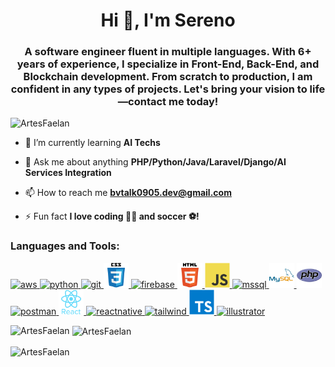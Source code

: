 <h1 align="center">Hi 👋, I'm Sereno</h1>
<h3 align="center">A software engineer fluent in multiple languages. With 6+ years of experience, I specialize in Front-End, Back-End, and Blockchain development. From scratch to production, I am confident in any types of projects. Let's bring your vision to life—contact me today!</h3>

<p align="left"> <img src="https://komarev.com/ghpvc/?username=codewithshabbir&label=Profile%20views&color=0e75b6&style=flat" alt="ArtesFaelan" /> </p>

- 🌱 I’m currently learning **AI Techs**

- 💬 Ask me about anything **PHP/Python/Java/Laravel/Django/AI Services Integration**

- 📫 How to reach me **bvtalk0905.dev@gmail.com**

- ⚡ Fun fact **I love coding 👩‍💻 and soccer ⚽!**

<!-- - 🌐 Check out my portfolio: [codewithshabbir](https://codewithshabbir.vercel.app/) -->


<h3 align="left">Languages and Tools:</h3>
<p align="left">
<a href="https://www.w3schools.com/aws/" target="_blank" rel="noreferrer"> 
<img src="https://cdn.jsdelivr.net/gh/devicons/devicon@latest/icons/amazonwebservices/amazonwebservices-plain-wordmark.svg" alt="aws" width="40" height="40"/>
</a><a href="https://www.w3schools.com/css/" target="_blank" rel="noreferrer"> 
<img src="https://cdn.jsdelivr.net/gh/devicons/devicon@latest/icons/python/python-plain-wordmark.svg" alt="python" width="40" height="40"/>
</a><a href="https://git-scm.com/" target="_blank" rel="noreferrer"> <img src="https://www.vectorlogo.zone/logos/git-scm/git-scm-icon.svg" alt="git" width="40" height="40"/> </a>
<a href="https://www.w3schools.com/css/" target="_blank" rel="noreferrer"> <img src="https://raw.githubusercontent.com/devicons/devicon/master/icons/css3/css3-original-wordmark.svg" alt="css3" width="40" height="40"/> </a> <a href="https://firebase.google.com/" target="_blank" rel="noreferrer"> <img src="https://www.vectorlogo.zone/logos/firebase/firebase-icon.svg" alt="firebase" width="40" height="40"/> </a> <a href="https://www.w3.org/html/" target="_blank" rel="noreferrer"> <img src="https://raw.githubusercontent.com/devicons/devicon/master/icons/html5/html5-original-wordmark.svg" alt="html5" width="40" height="40"/> </a>  <a href="https://developer.mozilla.org/en-US/docs/Web/JavaScript" target="_blank" rel="noreferrer"> <img src="https://raw.githubusercontent.com/devicons/devicon/master/icons/javascript/javascript-original.svg" alt="javascript" width="40" height="40"/> </a> <a href="https://www.microsoft.com/en-us/sql-server" target="_blank" rel="noreferrer"> <img src="https://www.svgrepo.com/show/303229/microsoft-sql-server-logo.svg" alt="mssql" width="40" height="40"/> </a> <a href="https://www.mysql.com/" target="_blank" rel="noreferrer"> <img src="https://raw.githubusercontent.com/devicons/devicon/master/icons/mysql/mysql-original-wordmark.svg" alt="mysql" width="40" height="40"/> </a> <a href="https://www.php.net" target="_blank" rel="noreferrer"> <img src="https://raw.githubusercontent.com/devicons/devicon/master/icons/php/php-original.svg" alt="php" width="40" height="40"/> </a> <a href="https://postman.com" target="_blank" rel="noreferrer"> <img src="https://www.vectorlogo.zone/logos/getpostman/getpostman-icon.svg" alt="postman" width="40" height="40"/> </a> <a href="https://reactjs.org/" target="_blank" rel="noreferrer"> <img src="https://raw.githubusercontent.com/devicons/devicon/master/icons/react/react-original-wordmark.svg" alt="react" width="40" height="40"/> </a> <a href="https://reactnative.dev/" target="_blank" rel="noreferrer"> <img src="https://reactnative.dev/img/header_logo.svg" alt="reactnative" width="40" height="40"/> </a> <a href="https://tailwindcss.com/" target="_blank" rel="noreferrer"> <img src="https://www.vectorlogo.zone/logos/tailwindcss/tailwindcss-icon.svg" alt="tailwind" width="40" height="40"/> </a> <a href="https://www.typescriptlang.org/" target="_blank" rel="noreferrer"> <img src="https://raw.githubusercontent.com/devicons/devicon/master/icons/typescript/typescript-original.svg" alt="typescript" width="40" height="40"/> </a> <a href="https://www.adobe.com/in/products/illustrator.html" target="_blank" rel="noreferrer"> <img src="https://www.vectorlogo.zone/logos/adobe_illustrator/adobe_illustrator-icon.svg" alt="illustrator" width="40" height="40"/> </a></p>

<p><img align="left" src="https://github-readme-stats.vercel.app/api/top-langs?username=ArtesFaelan&show_icons=true&locale=en&layout=compact" alt="ArtesFaelan" /></p>

<p>&nbsp;<img align="center" src="https://github-readme-stats.vercel.app/api?username=ArtesFaelan&show_icons=true&locale=en" alt="ArtesFaelan" /></p>

<p><img align="center" src="https://github-readme-streak-stats.herokuapp.com/?user=ArtesFaelan&" alt="ArtesFaelan" /></p>
